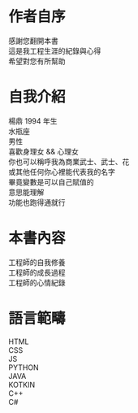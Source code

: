 # 作者自序
感謝您翻開本書  
這是我工程生涯的紀錄與心得  
希望對您有所幫助  
  
# 自我介紹  
楊鼎 
1994 年生  
水瓶座  
男性  
喜歡身理女 && 心理女  
你也可以稱呼我為商業武士、武士、花  
或其他任何你心裡能代表我的名字    
畢竟變數是可以自己賦值的  
意思能理解  
功能也跑得通就行  
  
# 本書內容  
工程師的自我修養  
工程師的成長過程  
工程師的心情紀錄  
  
# 語言範疇
HTML  
CSS  
JS  
PYTHON    
JAVA  
KOTKIN  
C++  
C#  